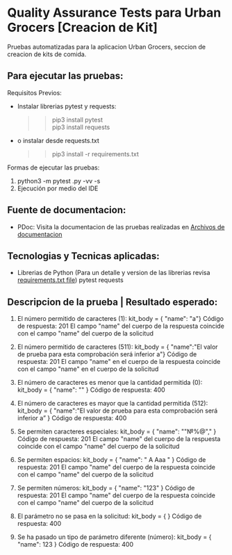 # Quality Assurance Tests para Urban Grocers [Creacion de Kit]

Pruebas automatizadas para la aplicacion Urban Grocers, seccion de creacion de kits de comida.

## Para ejecutar las pruebas:

Requisitos Previos:

- Instalar librerias pytest y requests:
  > > pip3 install pytest  
  > > pip3 install requests
- o instalar desde requests.txt
  > > pip3 install -r requirements.txt

Formas de ejecutar las pruebas:

1.  python3 -m pytest <Path-to-test-file>.py -vv -s
2.  Ejecución por medio del IDE

## Fuente de documentacion:

- PDoc: Visita la documentacion de las pruebas realizadas en [Archivos de documentacion](docs/index.html)

## Tecnologias y Tecnicas aplicadas:

- Librerias de Python (Para un detalle y version de las librerias revisa [requirements.txt file](requirements.txt))
  pytest
  requests

## Descripcion de la prueba | Resultado esperado:

1. El número permitido de caracteres (1): kit_body = { "name": "a"}
   Código de respuesta: 201 El campo "name" del cuerpo de la respuesta coincide con el campo "name" del cuerpo de la solicitud

2. El número permitido de caracteres (511): kit_body = { "name":"El valor de prueba para esta comprobación será inferior a"}
   Código de respuesta: 201 El campo "name" en el cuerpo de la respuesta coincide con el campo "name" en el cuerpo de la solicitud

3. El número de caracteres es menor que la cantidad permitida (0): kit_body = { "name": "" }
   Código de respuesta: 400

4. El número de caracteres es mayor que la cantidad permitida (512): kit_body = { "name":"El valor de prueba para esta comprobación será inferior a” }
   Código de respuesta: 400

5. Se permiten caracteres especiales: kit_body = { "name": ""№%@"," }
   Código de respuesta: 201 El campo "name" del cuerpo de la respuesta coincide con el campo "name" del cuerpo de la solicitud

6. Se permiten espacios: kit_body = { "name": " A Aaa " }
   Código de respuesta: 201 El campo "name" del cuerpo de la respuesta coincide con el campo "name" del cuerpo de la solicitud

7. Se permiten números: kit_body = { "name": "123" }
   Código de respuesta: 201 El campo "name" del cuerpo de la respuesta coincide con el campo "name" del cuerpo de la solicitud

8. El parámetro no se pasa en la solicitud: kit_body = { }
   Código de respuesta: 400

9. Se ha pasado un tipo de parámetro diferente (número): kit_body = { "name": 123 }
   Código de respuesta: 400
